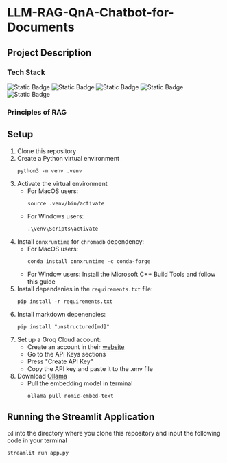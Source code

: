 # LLM-RAG-QnA-Chatbot-for-Documents
## Project Description
### Tech Stack
![Static Badge](https://img.shields.io/badge/LangChain-1C3C3C?style=for-the-badge&logo=langchain&logoColor=ffffff&link=https%3A%2F%2Fwww.langchain.com%2F)
![Static Badge](https://img.shields.io/badge/Ollama-34363b?style=for-the-badge&logo=ollama&logoColor=ffffff&link=https%3A%2F%2Follama.com%2F)
![Static Badge](https://img.shields.io/badge/GroqCloud-d17021?style=for-the-badge&link=https%3A%2F%2Fconsole.groq.com%2Flogin)
![Static Badge](https://img.shields.io/badge/ChromaDB-0378a6?style=for-the-badge&link=https%3A%2F%2Fwww.trychroma.com%2F)
![Static Badge](https://img.shields.io/badge/Streamlit-%23FF4B4B?style=for-the-badge&logo=streamlit&logoColor=ffffff&link=https%3A%2F%2Fstreamlit.io%2F)
### Principles of RAG
## Setup
1. Clone this repository
2. Create a Python virtual environment
   ```
   python3 -m venv .venv
   ```
3. Activate the virtual environment
   - For MacOS users:
     ```
     source .venv/bin/activate
     ```
   - For Windows users:
     ```
     .\venv\Scripts\activate
     ```
4. Install `onnxruntime` for `chromadb` dependency:
   - For MacOS users:
     ```
     conda install onnxruntime -c conda-forge
     ```
   - For Window users: Install the Microsoft C++ Build Tools and follow this guide
5. Install dependenies in the `requirements.txt` file:
   ```
   pip install -r requirements.txt
   ```
6. Install markdown depenendies:
   ```
   pip install "unstructured[md]"
   ```
7. Set up a Groq Cloud account:
   - Create an account in their [website](https://console.groq.com/login)
   - Go to the API Keys sections
   - Press "Create API Key"
   - Copy the API key and paste it to the .env file
8. Download [Ollama](ollama.com)
   - Pull the embedding model in terminal
     ```
     ollama pull nomic-embed-text
     ```
## Running the Streamlit Application
`cd` into the directory where you clone this repository and input the following code in your terminal
```
streamlit run app.py
```
     
